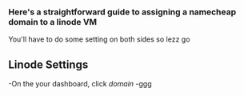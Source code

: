 ### Here's a straightforward guide to assigning a namecheap domain to a linode VM  
You'll have to do some setting on both sides so lezz go

## Linode Settings
-On the your dashboard, click _domain_
-ggg
